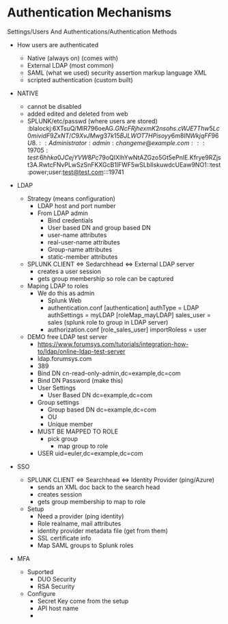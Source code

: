 # Authentication Mechanisms
Settings/Users And Authentications/Authentication Methods
- How users are authenticated 
    - Native (always on) (comes with)
    - External LDAP (most common)
    - SAML (what we used) security assertion markup language XML
    - scripted authentication (custom built)
- NATIVE
    - cannot be disabled
    - added edited and deleted from web
    - SPLUNK/etc/passwd   (where users are stored)
        :blalockj:$6$XTsuQ/MlR796oeAG$.GNcFRjhexmK2nsohs.cWJE7Thw5Lc0mividF9ZxNT/C9XvJMwg37k15BJLWOT7HPisoyy6m8INWkjqFF96U8.::Administrator:admin:changeme@example.com:::19705
        :test:$6$hhka0JCejYVW8Pc7$9oQIXlhYwNtAZGzo5Gt5ePnIE.Kfrye9RZjst3A.RwtcFNvPLwSzSnFKXGcB1lFWF5wSLbIlskuwdcUEaw9NO1::test:power;user:test@test.com:::19741
- LDAP
    - Strategy (means configuration)
        - LDAP host and port number
        - From LDAP admin
            - Bind credentials
            - User based DN and group based DN
            - user-name attributes 
            - real-user-name attributes
            - Group-name attributes 
            - static-member attributes
    - SPLUNK CLIENT <=> Sedarchhead <=> External LDAP server
        - creates a user session 
        - gets group membership so role can be captured
    - Maping LDAP to roles
        - We do this as admin
            - Splunk Web
            - authentication.conf
                [authentication]
                authType = LDAP
                authSettings = myLDAP
                [roleMap_mayLDAP]
                sales_user = sales (splunk role to group in LDAP server)
            - authorization.conf
                [role_sales_user]
                importRoless = user
    - DEMO free LDAP test server
        - https://www.forumsys.com/tutorials/integration-how-to/ldap/online-ldap-test-server
        - ldap.forumsys.com
        - 389
        - Bind DN cn-read-only-admin,dc=example,dc=com
        - Bind DN Password (make this)
        - User Settings
            - User Based DN dc=example,dc=com
        - Group settings
            - Group based DN dc=example,dc=com
            - OU
            - Unique member
        - MUST BE MAPPED TO ROLE
            - pick group 
                - map group to role
        - USER
            uid=euler,dc=example,dc=com
        
- SSO
    - SPLUNK CLIENT <=> Searchhead <=> Identity Provider (ping/Azure) 
        - sends an XML doc back to the search head
        - creates session
        - gets group membership to map to role
    - Setup
        - Need a provider (ping identity)
        - Role realname, mail attributes
        - identity provider metadata file (get from them)
        - SSL certificate info
        - Map SAML groups to Splunk roles
- MFA
    - Suported
        - DUO Security
        - RSA Security
    - Configure
        - Secret Key come from the setup
        - API host name 
        - 